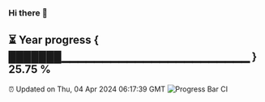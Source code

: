 ### Hi there 👋
⏳ Year progress { ███████▁▁▁▁▁▁▁▁▁▁▁▁▁▁▁▁▁▁▁▁▁▁▁ } 25.75 %
---
⏰ Updated on Thu, 04 Apr 2024 06:17:39 GMT
![Progress Bar CI](https://github.com/liununu/liununu/workflows/Progress%20Bar%20CI/badge.svg)
